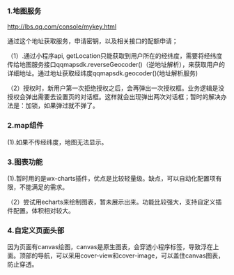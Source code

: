 ### 1.地图服务

http://lbs.qq.com/console/mykey.html

通过这个地址获取服务，申请密钥，以及相关接口的配额申请；

（1）.通过小程序api, getLocation只能获取到用户所在的经纬度，需要将经纬度传给地图服务接口qqmapsdk.reverseGeocoder()（逆地址解析），来获取用户的详细地址。通过地址获取经纬度qqmapsdk.geocoder()(地址解析服务)

（2）授权时，新用户第一次拒绝授权之后，会再弹出一次授权框。业务逻辑是没授权会弹出需要去设置页的对话框。这样就会出现弹出两次对话框；暂时的解决办法是：加锁，如果弹过就不弹了。

### 2.map组件

(1).如果不传经纬度，地图无法显示。

### 3.图表功能

(1).暂时用的是wx-charts插件，优点是比较轻量级。缺点，可以自动化配置项有限，不能满足的需求。

（2）尝试用echarts来绘制图表，暂未展示出来。功能比较强大，支持自定义插件配置。体积相对较大。

### 4.自定义页面头部

因为页面有canvas绘图，canvas是原生图表，会穿透小程序标签，导致浮在上面。顶部的导航，可以采用cover-view和cover-image，可以盖住canvas图表，防止穿透。



